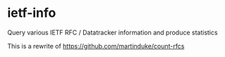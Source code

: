 # ietf-info
Query various IETF RFC / Datatracker information and produce statistics

This is a rewrite of https://github.com/martinduke/count-rfcs
